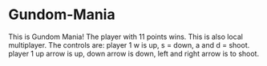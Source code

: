 # Gundom-Mania
This is Gundom Mania! The player with 11 points wins. This is also local multiplayer. The controls are: player 1 w is up, s = down, a and d = shoot. player 1 up arrow is up, down arrow is down, left and right arrow is to shoot.
